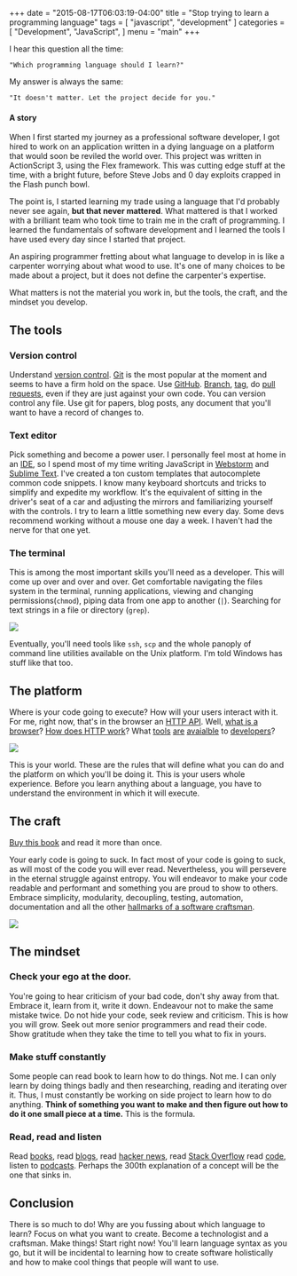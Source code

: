 +++
date = "2015-08-17T06:03:19-04:00"
title = "Stop trying to learn a programming language"
tags = [
    "javascript",
    "development"
]
categories = [
    "Development",
    "JavaScript",
]
menu = "main"
+++

I hear this question all the time: 
	
	"Which programming language should I learn?"

My answer is always the same:

	"It doesn't matter. Let the project decide for you."

#### A story
When I first started my journey as a professional software developer, I got hired to work on an application written in a dying language on a platform that would soon be reviled the world over. This project was written in ActionScript 3, using the Flex framework. This was cutting edge stuff at the time, with a bright future, before Steve Jobs and 0 day exploits crapped in the Flash punch bowl. 

The point is, I started learning my trade using a language that I'd probably never see again, __but that never mattered__. What mattered is that I worked with a brilliant team who took time to train me in the craft of programming. I learned the fundamentals of software development and I learned the tools I have used every day since I started that project.

An aspiring programmer fretting about what language to develop in is like a carpenter worrying about what wood to use. It's one of many choices to be made about a project, but it does not define the carpenter's expertise. 

What matters is not the material you work in, but the tools, the craft, and the mindset you develop.

## The tools

### Version control
Understand [version control](https://git-scm.com/book/en/v2/Getting-Started-About-Version-Control). [Git](https://git-scm.com/about) is the most popular at the moment and seems to have a firm hold on the space. Use [GitHub](https://github.com/). [Branch](https://git-scm.com/book/en/v2/Git-Branching-Branches-in-a-Nutshell), [tag](https://git-scm.com/book/en/v2/Git-Basics-Tagging), do [pull requests](https://help.github.com/articles/using-pull-requests/), even if they are just against your own code. You can version control any file. Use git for papers, blog posts, any document that you'll want to have a record of changes to.

### Text editor
Pick something and become a power user. I personally feel most at home in an [IDE](https://en.wikipedia.org/wiki/Integrated_development_environment), so I spend most of my time writing JavaScript in [Webstorm](https://www.jetbrains.com/webstorm/) and [Sublime Text](http://www.sublimetext.com/). I've created a ton custom templates that autocomplete common code snippets. I know many keyboard shortcuts and tricks to simplify and expedite my workflow. It's the equivalent of sitting in the driver's seat of a car and adjusting the mirrors and familiarizing yourself with the controls. I try to learn a little something new every day. Some devs recommend working without a mouse one day a week. I haven't had the nerve for that one yet. 

### The terminal
This is among the most important skills you'll need as a developer. This will come up over and over and over. Get comfortable navigating the files system in the terminal, running applications, viewing and changing permissions(`chmod`), piping data from one app to another (`|`). Searching for text strings in a file or directory (`grep`).

<img src="/images/so_you_wanna_dev1.png"/>

Eventually, you'll need tools like `ssh`, `scp` and the whole panoply of command line utilities available on the Unix platform. I'm told Windows has stuff like that too.

## The platform

Where is your code going to execute?  How will your users interact with it. For me, right now, that's in the browser an [HTTP API](http://code.tutsplus.com/tutorials/a-beginners-guide-to-http-and-rest--net-16340). Well, [what is a browser](http://googleblog.blogspot.com/2009/10/what-is-browser.html)? [How does HTTP work](http://www.slashroot.in/httphypertext-transfer-protocol-request-and-response)? What [tools](https://developer.chrome.com/devtools) [are](https://developer.mozilla.org/en-US/docs/Tools) [avaialble](https://developer.apple.com/safari/tools/) to [developers](https://msdn.microsoft.com/en-us/library/dd565628(v=vs.85).aspx)?  

<img src="/images/so_you_wanna_dev2.png"/>

This is your world. These are the rules that will define what you can do and the platform on which you'll be doing it. This is your users whole experience. Before you learn anything about a language, you have to understand the environment in which it will execute. 

## The craft

[Buy this book](http://amzn.to/1hozy0j) and read it more than once. 

Your early code is going to suck. In fact most of your code is going to suck, as will most of the code you will ever read. Nevertheless, you will persevere in the eternal struggle against entropy. You will endeavor to make your code readable and performant and something you are proud to show to others. Embrace simplicity, modularity, decoupling, testing, automation, documentation and all the other [hallmarks of a software craftsman](https://pragprog.com/the-pragmatic-programmer/extracts/tips).

<img src="/images/so_you_wanna_dev3.png"/>

## The mindset

### Check your ego at the door. 
You're going to hear criticism of your bad code, don't shy away from that. Embrace it, learn from it, write it down. Endeavour not to make the same mistake twice. Do not hide your code, seek review and criticism. This is how you will grow. Seek out more senior programmers and read their code. Show gratitude when they take the time to tell you what to fix in yours. 

### Make stuff constantly
Some people can read book to learn how to do things. Not me. I can only learn by doing things badly and then researching, reading and iterating over it. Thus, I must constantly be working on side project to learn how to do anything. __Think of something you want to make and then figure out how to do it one small piece at a time.__ This is the formula.

### Read, read and listen
Read [books](http://stackoverflow.com/questions/1711/what-is-the-single-most-influential-book-every-programmer-should-read), read [blogs](http://blog.codinghorror.com/), read [hacker news](https://news.ycombinator.com/), read [Stack Overflow](http://stackoverflow.com/) read [code](https://github.com/joyent/node/blob/master/lib/_http_server.js), listen to [podcasts](https://devchat.tv/js-jabber/). Perhaps the 300th explanation of a concept will be the one that sinks in. 


## Conclusion
There is so much to do! Why are you fussing about which language to learn? Focus on what you want to create. Become a technologist and a craftsman. Make things! Start right now! You'll learn language syntax as you go, but it will be incidental to learning how to create software holistically and how to make cool things that people will want to use.
 